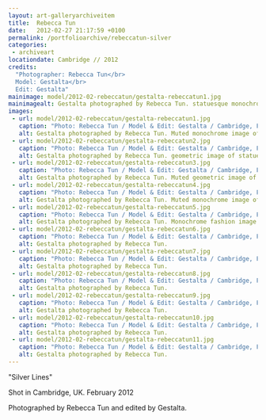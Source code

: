 ```yaml
---
layout: art-galleryarchiveitem
title:  Rebecca Tun
date:   2012-02-27 21:17:59 +0100
permalink: /portfolioarchive/rebeccatun-silver
categories:
 - archiveart
locationdate: Cambridge // 2012
credits:
  "Photographer: Rebecca Tun</br>
  Model: Gestalta</br>
  Edit: Gestalta"
mainimage: model/2012-02-rebeccatun/gestalta-rebeccatun1.jpg
mainimagealt: Gestalta photographed by Rebecca Tun. statuesque monochrome image of black clad woman
images:
 - url: model/2012-02-rebeccatun/gestalta-rebeccatun1.jpg
   caption: "Photo: Rebecca Tun / Model & Edit: Gestalta / Cambridge, February 2012"
   alt: Gestalta photographed by Rebecca Tun. Muted monochrome image of black clad woman
 - url: model/2012-02-rebeccatun/gestalta-rebeccatun2.jpg
   caption: "Photo: Rebecca Tun / Model & Edit: Gestalta / Cambridge, February 2012"
   alt: Gestalta photographed by Rebecca Tun. geometric image of statuesque black clad woman
 - url: model/2012-02-rebeccatun/gestalta-rebeccatun3.jpg
   caption: "Photo: Rebecca Tun / Model & Edit: Gestalta / Cambridge, February 2012"
   alt: Gestalta photographed by Rebecca Tun. Muted geometric image of a woman in a silver room
 - url: model/2012-02-rebeccatun/gestalta-rebeccatun4.jpg
   caption: "Photo: Rebecca Tun / Model & Edit: Gestalta / Cambridge, February 2012"
   alt: Gestalta photographed by Rebecca Tun. Muted monochrome image of a woman in black
 - url: model/2012-02-rebeccatun/gestalta-rebeccatun5.jpg
   caption: "Photo: Rebecca Tun / Model & Edit: Gestalta / Cambridge, February 2012"
   alt: Gestalta photographed by Rebecca Tun. Monochrome fashion image of woman
 - url: model/2012-02-rebeccatun/gestalta-rebeccatun6.jpg
   caption: "Photo: Rebecca Tun / Model & Edit: Gestalta / Cambridge, February 2012"
   alt: Gestalta photographed by Rebecca Tun.
 - url: model/2012-02-rebeccatun/gestalta-rebeccatun7.jpg
   caption: "Photo: Rebecca Tun / Model & Edit: Gestalta / Cambridge, February 2012"
   alt: Gestalta photographed by Rebecca Tun.
 - url: model/2012-02-rebeccatun/gestalta-rebeccatun8.jpg
   caption: "Photo: Rebecca Tun / Model & Edit: Gestalta / Cambridge, February 2012"
   alt: Gestalta photographed by Rebecca Tun.
 - url: model/2012-02-rebeccatun/gestalta-rebeccatun9.jpg
   caption: "Photo: Rebecca Tun / Model & Edit: Gestalta / Cambridge, February 2012"
   alt: Gestalta photographed by Rebecca Tun.
 - url: model/2012-02-rebeccatun/gestalta-rebeccatun10.jpg
   caption: "Photo: Rebecca Tun / Model & Edit: Gestalta / Cambridge, February 2012"
   alt: Gestalta photographed by Rebecca Tun.
 - url: model/2012-02-rebeccatun/gestalta-rebeccatun11.jpg
   caption: "Photo: Rebecca Tun / Model & Edit: Gestalta / Cambridge, February 2012"
   alt: Gestalta photographed by Rebecca Tun.
---
```

"Silver Lines"

Shot in Cambridge, UK. February 2012

Photographed by Rebecca Tun and edited by Gestalta.

